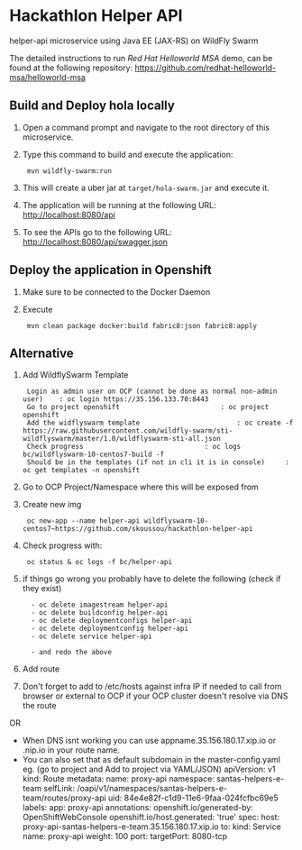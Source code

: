 # Hackathlon Helper API
helper-api microservice using Java EE (JAX-RS) on WildFly Swarm

The detailed instructions to run *Red Hat Helloworld MSA* demo, can be found at the following repository: <https://github.com/redhat-helloworld-msa/helloworld-msa>


Build and Deploy hola locally
-----------------------------

1. Open a command prompt and navigate to the root directory of this microservice.
2. Type this command to build and execute the application:

        mvn wildfly-swarm:run

3. This will create a uber jar at  `target/hola-swarm.jar` and execute it.
4. The application will be running at the following URL: <http://localhost:8080/api>
5. To see the APIs go to the following URL: <http://localhost:8080/api/swagger.json>

Deploy the application in Openshift
-----------------------------------

1. Make sure to be connected to the Docker Daemon
2. Execute

		mvn clean package docker:build fabric8:json fabric8:apply

Alternative
-----------------------------------
1. Add WildflySwarm Template

		Login as admin user on OCP (cannot be done as normal non-admin user) 	: oc login https://35.156.133.70:8443
		Go to project openshift							: oc project openshift
		Add the widflyswarm template						: oc create -f https://raw.githubusercontent.com/wildfly-swarm/sti-wildflyswarm/master/1.0/wildflyswarm-sti-all.json
		Check progress								: oc logs bc/wildflyswarm-10-centos7-build -f
		Should be in the templates (if not in cli it is in console)		: oc get templates -n openshift

2. Go to OCP Project/Namespace where this will be exposed from
3. Create new img		

		oc new-app --name helper-api wildflyswarm-10-centos7~https://github.com/skoussou/hackathlon-helper-api

4. Check progress with: 	

		oc status & oc logs -f bc/helper-api

5. if things go wrong you probably have to delete the following (check if they exist)

		 - oc delete imagestream helper-api
		 - oc delete buildconfig helper-api
		 - oc delete deploymentconfigs helper-api
		 - oc delete deploymentconfig helper-api
		 - oc delete service helper-api
		
		 - and redo the above
6. Add route
7. Don't forget to add to /etc/hosts against infra IP if needed to call from browser or external to OCP if your OCP cluster doesn't resolve via DNS the route

OR

- When DNS isnt working you can use appname.35.156.180.17.xip.io or .nip.io in your route name.
- You can also set that as default subdomain in the master-config.yaml
eg. (go to project and Add to project via YAML/JSON)
apiVersion: v1
kind: Route
metadata:
  name: proxy-api
  namespace: santas-helpers-e-team
  selfLink: /oapi/v1/namespaces/santas-helpers-e-team/routes/proxy-api
  uid: 84e4e82f-c1d9-11e6-9faa-024fcfbc69e5
  labels:
    app: proxy-api
  annotations:
    openshift.io/generated-by: OpenShiftWebConsole
    openshift.io/host.generated: 'true'
spec:
  host: proxy-api-santas-helpers-e-team.35.156.180.17.xip.io
  to:
    kind: Service
    name: proxy-api
    weight: 100
  port:
    targetPort: 8080-tcp
